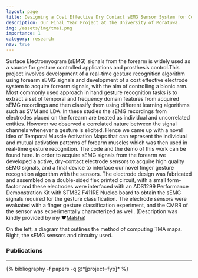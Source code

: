 ```yaml
---
layout: page
title: Designing a Cost Effective Dry Contact sEMG Sensor System for Controlling a Bionic Hand
description: Our Final Year Project at the University of Moratuwa.
img: /assets/img/tma1.png
importance: 1
category: research
nav: true
---
```


Surface Electromyogram (sEMG) signals from the forearm is widely used as a source for gesture controlled applications and prosthesis control.This project involves development of a real-time gesture recognition algorithm using forearm sEMG signals and development of a cost effective electrode system to acquire forearm signals, with the aim of controlling a bionic arm. Most commonly used approach in hand gesture recognition tasks is to extract a set of temporal and frequency domain features from acquired sEMG recordings and then classify them using different learning algorithms such as SVM and LDA. In these studies the sEMG recordings from electrodes placed on the forearm are treated as individual and uncorrelated entities. However we observed a correlated nature between the signal channels whenever a gesture is elicited. Hence we came up with a novel idea of Temporal Muscle Activation Maps that can represent the individual and mutual activation patterns of forearm muscles which was then used in real-time gesture recognition. The code and the demo of this work can be found here. In order to acquire sEMG signals from the forearm we developed a active, dry-contact electrode sensors to acquire high quality sEMG signals, and a final device to interface our novel finger gesture recognition algorithm with the sensors. The electrode design was fabricated and assembled on a double-sided flex printed circuit, with a small form-factor and these electrodes were interfaced with an ADS1299 Performance Demonstration Kit with STM32 F411RE Nucleo board to obtain the sEMG signals required for the gesture classification. The electrode sensors were evaluated with a finger gesture classification experiment, and the CMRR of the sensor was experimentally characterized as well. (Description was kindly provided by my ❤️[Malsha](https://malshav.github.io/))

<div class="row">
    <div class="col-sm mt-3 mt-md-0">
        <img class="img-fluid rounded z-depth-1" src="{{ '/assets/img/tma1.png' | relative_url }}" alt="" title="example image"/>
    </div>
    <div class="col-sm mt-3 mt-md-0">
        <img class="img-fluid rounded z-depth-1" src="{{ '/assets/img/tma2.png' | relative_url }}" alt="" title="example image"/>
    </div>
</div>
<div class="caption">
    On the left, a diagram that outlines the method of computing TMA maps. Right, the sEMG sensors and circuitry used. 
</div>

### Publications
-----------------

<div class="publications">
  {% bibliography -f papers -q @*[project=fyp]* %}
</div>